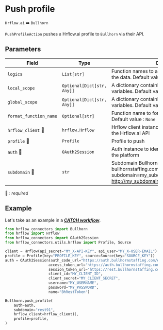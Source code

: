 # Push profile
`Hrflow.ai` :arrow_right: `Bullhorn`

`PushProfileAction` pushes a Hrflow.ai profile to `Bullhorn` via their API.

## Parameters

| Field | Type | Description |
| ----- | ---- | ----------- |
| `logics`  | `List[str]` | Function names to apply as filter before pushing the data. Default value : `[]`        |
| `local_scope`  | `Optional[Dict[str, Any]]` | A dictionary containing the current scope's local variables. Default value : `None`        |
| `global_scope`  | `Optional[Dict[str, Any]]` | A dictionary containing the current scope's global variables. Default value : `None`       |
| `format_function_name`  | `Optional[str]` | Function name to format job before pushing. Default value : `None`        |
| `hrflow_client` :red_circle: | `hrflow.Hrflow` | Hrflow client instance used to communicate with the Hrflow.ai API        |
| `profile` :red_circle: | `Profile` | Profile to push        |
| `auth` :red_circle: | `OAuth2Session` | Auth instance to identify and communicate with the platform        |
| `subdomain` :red_circle: | `str` | Subdomain Bullhorn just before bullhornstaffing.com. For example subdomain=my_subdomain.my in http://my_subdomain.my.bullhornstaffing.com/ABC        |

:red_circle: : *required* 

## Example
Let's take as an example in a [***CATCH workflow***](https://developers.hrflow.ai/docs/workflows#catch-setup).
```python
from hrflow_connectors import Bullhorn
from hrflow import Hrflow
from hrflow_connectors import OAuth2Session
from hrflow_connectors.utils.hrflow import Profile, Source

client = Hrflow(api_secret="MY_X-API-KEY", api_user="MY_X-USER-EMAIL")
profile = Profile(key="PROFILE_KEY", source=Source(key="SOURCE_KEY"))
auth = OAuth2Session(auth_code_url="https://auth.bullhornstaffing.com/oauth/authorize",
                    access_token_url="https://auth.bullhornstaffing.com/oauth/token",
                    session_token_url="https://rest.bullhornstaffing.com/rest-services/login",
                    client_id="MY_CLIENT_ID",
                    client_secret="MY_CLIENT_SECRET",
                    username="MY_USERNAME",
                    password="MY_PASSWORD",
                    name="BhRestToken")

Bullhorn.push_profile(
    auth=auth,
    subdomain="rest91",
    hrflow_client=hrflow_client(),
    profile=profile,
)
```